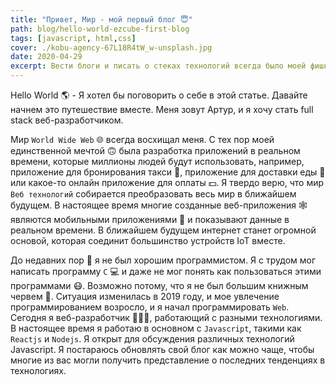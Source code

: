 ```yaml
---
title: "Привет, Мир - мой первый блог 😇"
path: blog/hello-world-ezcube-first-blog
tags: [javascript, html,css]
cover: ./kobu-agency-67L18R4tW_w-unsplash.jpg
date: 2020-04-29
excerpt: Вести блоги и писать о стеках технологий всегда было моей фишкой. Я люблю экспериментировать с разными технологиями и писать своё мнение о них. Веб-технологии всегда были моей страстью. Проверьте мой блог на использование различных веб-технологий.
---
```

Hello World 🌎 - Я хотел бы поговорить о себе в этой статье. Давайте начнем это путешествие вместе. Меня зовут Артур, и я хочу стать full stack веб-разработчиком.

Мир `World Wide Web` 🌐 всегда восхищал меня. С тех пор моей единственной мечтой 🙃 была разработка приложений в реальном времени, которые миллионы людей будут использовать, например, приложение для бронирования такси 🚗, приложение для доставки еды 🍔 или какое-то онлайн приложение для оплаты 💵. Я твердо верю, что мир `Веб технологий` собирается преобразовать весь мир в ближайшем будущем. В настоящее время многие созданные веб-приложения 🕸️ являются мобильными приложениями 📱 и показывают данные в реальном времени. В ближайшем будущем интернет станет огромной основой, которая соединит большинство устройств IoT вместе.

До недавних пор 👦 я не был хорошим программистом. Я с трудом мог написать программу `C` 💻 и даже не мог понять как пользоваться этими программами 😷. Возможно потому, что я не был большим книжным червем 🐛. Ситуация изменилась в 2019 году, и мое увлечение программированием возросло, и я начал программировать `Web`. Сегодня я веб-разработчик 👨🏽‍💻, работающий с разными технологиями. В настоящее время я работаю в основном с `Javascript`, такими как `Reactjs` и `Nodejs`. Я открыт для обсуждения различных технологий Javascript. Я постараюсь обновлять свой блог как можно чаще, чтобы многие из вас могли получить представление о последних тенденциях в технологиях.
